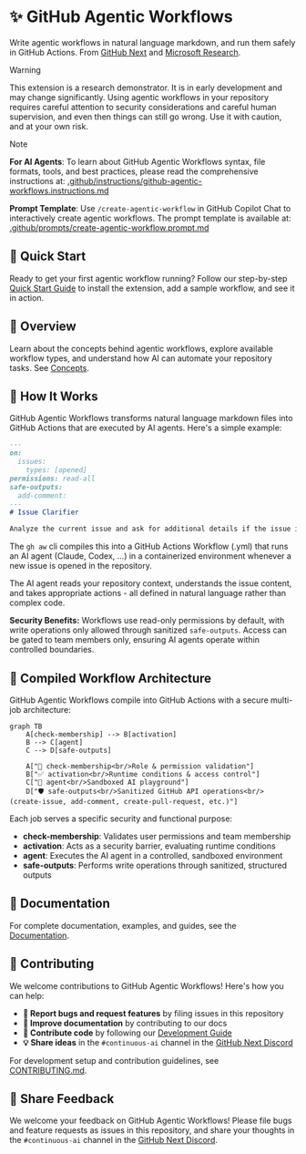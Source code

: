 # ✨ GitHub Agentic Workflows

Write agentic workflows in natural language markdown, and run them safely in GitHub Actions. From [GitHub Next](https://githubnext.com/) and [Microsoft Research](https://www.microsoft.com/en-us/research/group/research-software-engineering-rise/).

> [!WARNING]
> This extension is a research demonstrator. It is in early development and may change significantly. Using agentic workflows in your repository requires careful attention to security considerations and careful human supervision, and even then things can still go wrong. Use it with caution, and at your own risk.

> [!NOTE]
> **For AI Agents**: To learn about GitHub Agentic Workflows syntax, file formats, tools, and best practices, please read the comprehensive instructions at: [.github/instructions/github-agentic-workflows.instructions.md](https://raw.githubusercontent.com/githubnext/gh-aw/main/.github/instructions/github-agentic-workflows.instructions.md)
>
> **Prompt Template**: Use `/create-agentic-workflow` in GitHub Copilot Chat to interactively create agentic workflows. The prompt template is available at: [.github/prompts/create-agentic-workflow.prompt.md](https://raw.githubusercontent.com/githubnext/gh-aw/main/.github/prompts/create-agentic-workflow.prompt.md)

## 🚀 Quick Start

Ready to get your first agentic workflow running? Follow our step-by-step [Quick Start Guide](https://githubnext.github.io/gh-aw/start-here/quick-start/) to install the extension, add a sample workflow, and see it in action.

## 📖 Overview

Learn about the concepts behind agentic workflows, explore available workflow types, and understand how AI can automate your repository tasks. See [Concepts](https://githubnext.github.io/gh-aw/start-here/concepts/).

## 🔧 How It Works

GitHub Agentic Workflows transforms natural language markdown files into GitHub Actions that are executed by AI agents. Here's a simple example:

```markdown
---
on:
  issues:
    types: [opened]
permissions: read-all 
safe-outputs:
  add-comment:
---
# Issue Clarifier

Analyze the current issue and ask for additional details if the issue is unclear.
```

The `gh aw` cli compiles this into a GitHub Actions Workflow (.yml) that runs an AI agent (Claude, Codex, ...) in a containerized environment whenever a new issue is opened in the repository.

The AI agent reads your repository context, understands the issue content, and takes appropriate actions - all defined in natural language rather than complex code.

**Security Benefits:** Workflows use read-only permissions by default, with write operations only allowed through sanitized `safe-outputs`. Access can be gated to team members only, ensuring AI agents operate within controlled boundaries.

## 🔧 Compiled Workflow Architecture

GitHub Agentic Workflows compile into GitHub Actions with a secure multi-job architecture:

```mermaid
graph TB
    A[check-membership] --> B[activation]
    B --> C[agent]
    C --> D[safe-outputs]
    
    A["🔐 check-membership<br/>Role & permission validation"]
    B["✅ activation<br/>Runtime conditions & access control"]
    C["🤖 agent<br/>Sandboxed AI playground"]
    D["🛡️ safe-outputs<br/>Sanitized GitHub API operations<br/>(create-issue, add-comment, create-pull-request, etc.)"]
```

Each job serves a specific security and functional purpose:
- **check-membership**: Validates user permissions and team membership
- **activation**: Acts as a security barrier, evaluating runtime conditions
- **agent**: Executes the AI agent in a controlled, sandboxed environment
- **safe-outputs**: Performs write operations through sanitized, structured outputs

## 📖 Documentation

For complete documentation, examples, and guides, see the [Documentation](https://githubnext.github.io/gh-aw/).

## 🤝 Contributing

We welcome contributions to GitHub Agentic Workflows! Here's how you can help:

- **🐛 Report bugs and request features** by filing issues in this repository
- **📖 Improve documentation** by contributing to our docs
- **🔧 Contribute code** by following our [Development Guide](DEVGUIDE.md)
- **💡 Share ideas** in the `#continuous-ai` channel in the [GitHub Next Discord](https://gh.io/next-discord)

For development setup and contribution guidelines, see [CONTRIBUTING.md](CONTRIBUTING.md).

## 💬 Share Feedback

We welcome your feedback on GitHub Agentic Workflows! Please file bugs and feature requests as issues in this repository,
and share your thoughts in the `#continuous-ai` channel in the [GitHub Next Discord](https://gh.io/next-discord).
